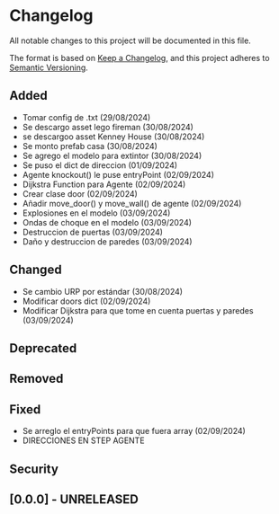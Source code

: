 # Changelog

All notable changes to this project will be documented in this file.

The format is based on [Keep a Changelog](https://keepachangelog.com/en/1.1.0/),
and this project adheres to [Semantic Versioning](https://semver.org/spec/v2.0.0.html).

## Added

- Tomar config de .txt (29/08/2024)
- Se descargo asset lego fireman (30/08/2024)
- se descargoo asset Kenney House (30/08/2024)
- Se monto prefab casa (30/08/2024)
- Se agrego el modelo para extintor (30/08/2024)
- Se puso el dict de direccion (01/09/2024)
- Agente knockout() le puse entryPoint (02/09/2024)
- Dijkstra Function para Agente (02/09/2024)
- Crear clase door (02/09/2024)
- Añadir move_door() y move_wall() de agente (02/09/2024)
- Explosiones en el modelo (03/09/2024)
- Ondas de choque en el modelo (03/09/2024)
- Destruccion de puertas (03/09/2024)
- Daño y destruccion de paredes (03/09/2024)

## Changed

- Se cambio URP por estándar (30/08/2024)
- Modificar doors dict (02/09/2024)
- Modificar Dijkstra para que tome en cuenta puertas y paredes (03/09/2024)

## Deprecated

## Removed

## Fixed

- Se arreglo el entryPoints para que fuera array (02/09/2024)
- DIRECCIONES EN STEP AGENTE

## Security

## [0.0.0] - UNRELEASED
